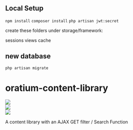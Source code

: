 ## Local Setup
`npm install`
`composer install`
`php artisan jwt:secret`

create these folders under storage/framework:

sessions
views
cache



## new database
`php artisan migrate`


# oratium-content-library

<img src="http://tonygarand.com/wp-content/uploads/2019/09/oratium-mockup.png">
<br />
<img src="http://tonygarand.com/wp-content/uploads/2019/09/lifts@2x.png">
<br />
<img src="http://tonygarand.com/wp-content/uploads/2019/09/Quote-Individual@2x-export@2x.png">

A content library with an AJAX GET filter / Search Function
